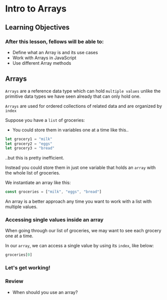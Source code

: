 # Intro to Arrays

## Learning Objectives
### After this lesson, fellows will be able to:
- Define what an Array is and its use cases
- Work with Arrays in JavaScript
- Use different Array methods

## Arrays
`Arrays` are a reference data type which can hold `multiple values` unlike the primitive data types we have seen already that can only hold one.
<br/>

`Arrays` are used for ordered collections of related data and are organized by `index`

Suppose you have a `list` of groceries:

- You could store them in variables one at a time like this..
```js
let grocery1 = "milk"
let grocery2 = "eggs"
let grocery3 = "bread"
```
..but this is pretty inefficient.


Instead you could store them in just one variable that holds an `array` with the whole list of groceries.

We instantiate an array like this:

```js
const groceries = ["milk", "eggs", "bread"]
```

An array is a better approach any time you want to work with a list with multiple values.


### Accessing single values inside an array
When going through our list of groceries, we may want to see each grocery one at a time.

In our `array`, we can access a single value by using its `index`, like below:
```js
groceries[0]
```



### Let's get working!


### Review
- When should you use an array?